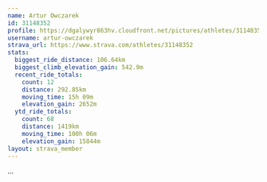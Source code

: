 ```yaml
---
name: Artur Owczarek
id: 31148352
profile: https://dgalywyr863hv.cloudfront.net/pictures/athletes/31148352/15906846/1/large.jpg
username: artur-owczarek
strava_url: https://www.strava.com/athletes/31148352
stats:
  biggest_ride_distance: 106.64km
  biggest_climb_elevation_gain: 542.9m
  recent_ride_totals:
    count: 12
    distance: 292.85km
    moving_time: 15h 09m
    elevation_gain: 2652m
  ytd_ride_totals:
    count: 68
    distance: 1419km
    moving_time: 100h 06m
    elevation_gain: 15844m
layout: strava_member
--- 
```

...
